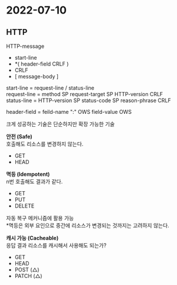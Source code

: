 # 2022-07-10
## HTTP

HTTP-message
- start-line
- *( header-field CRLF )
- CRLF
- [ message-body ]

start-line = request-line / status-line  
request-line = method SP request-target SP HTTP-version CRLF  
status-line = HTTP-version SP status-code SP reason-phrase CRLF  

header-field = feild-name ":" OWS field-value OWS  

크게 성공하는 기술은 단순하지만 확장 가능한 기술

**안전 (Safe)**  
호출해도 리소스를 변경하지 않는다.  
- GET
- HEAD

**멱등 (Idempotent)**  
n번 호출해도 결과가 같다.  
- GET
- PUT
- DELETE

자동 복구 메커니즘에 활용 가능  
*멱등은 외부 요인으로 중간에 리소스가 변경되는 것까지는 고려하지 않는다.

**캐시 가능 (Cacheable)**  
응답 결과 리소스를 캐시해서 사용해도 되는가?  
- GET
- HEAD
- POST (△)
- PATCH (△)
